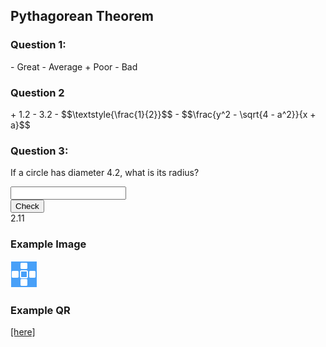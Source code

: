 ## Pythagorean Theorem

### Question 1:

<quiz multichoice>
  - Great
  - Average
  + Poor
  - Bad
</quiz>


### Question 2

<quiz multichoice>
  + 1.2
  - 3.2
  - $$\textstyle{\frac{1}{2}}$$
  - $$\frac{y^2 - \sqrt{4 - a^2}}{x + a}$$
</quiz>


<!-- <q1uiz entry type="integer/number/string/2" id="">5.4</q1uiz> -->

### Question 3:

If a circle has diameter 4.2, what is its radius? 

<html>
  <div class="lesson__quiz_entry">
      <div class="lesson__quiz__mark"></div>
      <div class="lesson__quiz_entry_input">
        <input type="text">
      </div>
      <div class="lesson__quiz__entry_submit">
        <button class="lesson__quiz__submit_button lesson__quiz__entry_submit_button">Check</button>
      </div>
    <div class="lesson__quiz__answer lesson__quiz__answer__type_number">
      2.11
    </div>
  </div>
</html>
<!-- <html>
<div class="lesson__multiple_choice">
  <div class="lesson__quiz_selection">
    <div class="lesson__quiz__radio_mark"></div>
    <div class="lesson__quiz__radio_button">
      <input type="radio" name="0" value="incorrect">
      $$\frac{1}{2}$$
    </div>
  </div>
  <div class="lesson__quiz_selection">
    <div class="lesson__quiz__radio_mark"></div>
    <div class="lesson__quiz__radio_button">
      <input type="radio" name="0" value="correct">
      Female
    </div>
  </div>
  <div class="lesson__quiz_selection">
    <div class="lesson__quiz__radio_mark"></div>
    <div class="lesson__quiz__radio_button">
      <input type="radio" name="0" value="incorrect">
      Other
    </div>
  </div>
  <div class="lesson__quiz__submit">
    <button class="lesson__quiz__submit_button">Check</button>
  </div>
</div>
</html> -->

### Example Image
![](./test-image.png)

### Example QR
[[here]]((qr,'Math/Geometry_1/Triangles/base/AngleSumPres',#00756F))